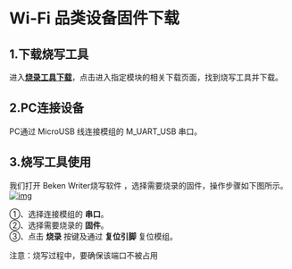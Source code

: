 # Wi-Fi 品类设备固件下载

## __1.下载烧写工具__

进入<a href="https://iot.quectelcn.com/download?menuCode=MODULE_DEVL" target="_blank">**烧录工具下载**</a>，点击进入指定模块的相关下载页面，找到烧写工具并下载。

## __2.PC连接设备__

PC通过 MicroUSB 线连接模组的 M_UART_USB 串口。

## __3.烧写工具使用__

我们打开 Beken Writer烧写软件 ，选择需要烧录的固件，操作步骤如下图所示。
<a data-fancybox title="img" href="/zh/deviceDevelop/KnowledgeBase/step31.png">![img](/zh/deviceDevelop/KnowledgeBase/step31.png)</a>

①、选择连接模组的 __串口__。<br>
②、选择需要烧录的 __固件__。<br>
③、点击 __烧录__ 按键及通过 __复位引脚__ 复位模组。<br>

注意：烧写过程中，要确保该端口不被占用
